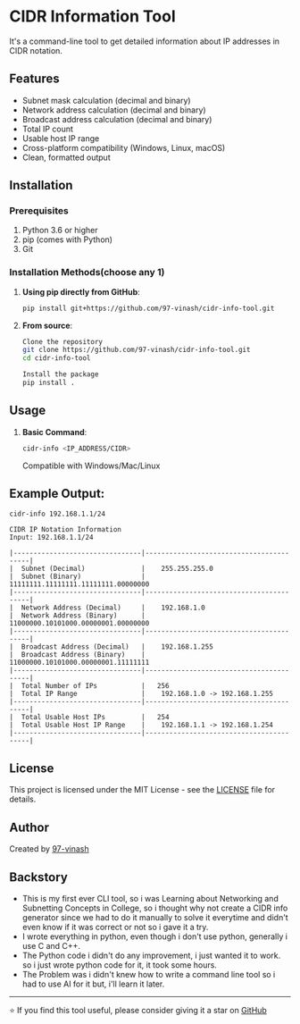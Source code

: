 # CIDR Information Tool

It's a command-line tool to get detailed information about IP addresses in CIDR notation.

## Features

- Subnet mask calculation (decimal and binary)
- Network address calculation (decimal and binary)
- Broadcast address calculation (decimal and binary)
- Total IP count
- Usable host IP range
- Cross-platform compatibility (Windows, Linux, macOS)
- Clean, formatted output

## Installation

### Prerequisites

1. Python 3.6 or higher
2. pip (comes with Python)
3. Git 

### Installation Methods(choose any 1)

1. **Using pip directly from GitHub**:
    ```bash
    pip install git+https://github.com/97-vinash/cidr-info-tool.git
    ```

2. **From source**:
   ```bash
   Clone the repository
   git clone https://github.com/97-vinash/cidr-info-tool.git
   cd cidr-info-tool
   
   Install the package
   pip install .
   ```

## Usage

1. **Basic Command**:
    ```bash
    cidr-info <IP_ADDRESS/CIDR>
    ```
    Compatible with Windows/Mac/Linux

## Example Output:

    cidr-info 192.168.1.1/24

    CIDR IP Notation Information
    Input: 192.168.1.1/24

    |--------------------------------|-----------------------------------------|
    |  Subnet (Decimal)              |    255.255.255.0
    |  Subnet (Binary)               |    11111111.11111111.11111111.00000000
    |--------------------------------|-----------------------------------------|
    |  Network Address (Decimal)     |    192.168.1.0
    |  Network Address (Binary)      |    11000000.10101000.00000001.00000000
    |--------------------------------|-----------------------------------------|
    |  Broadcast Address (Decimal)   |    192.168.1.255
    |  Broadcast Address (Binary)    |    11000000.10101000.00000001.11111111
    |--------------------------------|-----------------------------------------|
    |  Total Number of IPs           |   256
    |  Total IP Range                |    192.168.1.0 -> 192.168.1.255
    |--------------------------------|-----------------------------------------|
    |  Total Usable Host IPs         |   254
    |  Total Usable Host IP Range    |    192.168.1.1 -> 192.168.1.254
    |--------------------------------|-----------------------------------------|

## License
This project is licensed under the MIT License - see the [LICENSE](LICENSE) file for details.

## Author
Created by [97-vinash](https://www.linkedin.com/in/avinash-shankar-643809249/)

## Backstory

- This is my first ever CLI tool, so i was Learning about Networking and Subnetting Concepts in College, so i thought why not create a CIDR info generator since we had to do it manually to solve it everytime and didn't even know if it was correct or not so i gave it a try.  
- I wrote everything in python, even though i don't use python, generally i use C and C++.  
- The Python code i didn't do any improvement, i just wanted it to work. so i just wrote python code for it, it took some hours.  
- The Problem was i didn't knew how to write a command line tool so i had to use AI for it but, i'll learn it later.

---
⭐ If you find this tool useful, please consider giving it a star on [GitHub](https://github.com/97-vinash/cidr-info-tool)